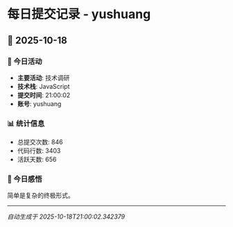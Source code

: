 # 每日提交记录 - yushuang

## 📅 2025-10-18

### 🎯 今日活动
- **主要活动**: 技术调研
- **技术栈**: JavaScript
- **提交时间**: 21:00:02
- **账号**: yushuang

### 📊 统计信息
- 总提交次数: 846
- 代码行数: 3403
- 活跃天数: 656

### 💭 今日感悟
简单是复杂的终极形式。

---
*自动生成于 2025-10-18T21:00:02.342379*
